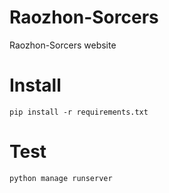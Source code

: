 # Raozhon-Sorcers
Raozhon-Sorcers website

Install
=======

```
pip install -r requirements.txt
```


Test
=====

```
python manage runserver
```

